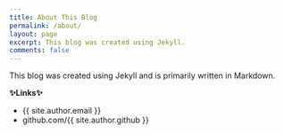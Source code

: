 ```yaml
---
title: About This Blog
permalink: /about/
layout: page
excerpt: This blog was created using Jekyll.
comments: false
---
```


This blog was created using Jekyll and is primarily written in Markdown.

**✨Links✨**

- {{ site.author.email }}
- github.com/{{ site.author.github }}
